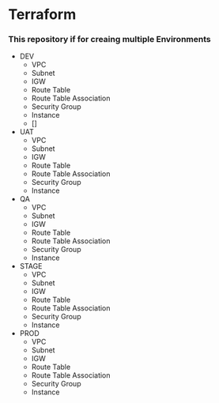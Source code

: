 # Terraform
### This repository if for creaing multiple Environments
- DEV
   - VPC
   - Subnet
   - IGW
   - Route Table
   - Route Table Association
   - Security Group
   - Instance
   - []
- UAT
   - VPC
   - Subnet
   - IGW
   - Route Table
   - Route Table Association
   - Security Group
   - Instance
- QA
   - VPC
   - Subnet
   - IGW
   - Route Table
   - Route Table Association
   - Security Group
   - Instance
- STAGE
   - VPC
   - Subnet
   - IGW
   - Route Table
   - Route Table Association
   - Security Group
   - Instance
- PROD
   - VPC
   - Subnet
   - IGW
   - Route Table
   - Route Table Association
   - Security Group
   - Instance
